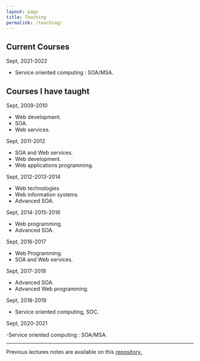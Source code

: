 ```yaml
---
layout: page
title: Teaching
permalink: /teaching/
---
```


## Current Courses

Sept, 2021-2022

- Service oriented computing : SOA/MSA.


## Courses I have taught

Sept, 2009-2010

- Web development.
- SOA.
- Web services.

Sept, 2011-2012

- SOA and Web services.
- Web development.
- Web applications programming.

Sept, 2012-2013-2014

- Web technologies
- Web information systems
- Advanced SOA.

Sept, 2014-2015-2016

- Web programming.
- Advanced SOA.

Sept, 2016-2017

- Web Programming.
- SOA and Web services.

Sept, 2017-2018

- Advanced SOA.
- Advanced Web programming.
  
Sept, 2018-2019

- Service oriented computing, SOC.

Sept, 2020-2021

-Service oriented computing : SOA/MSA.

---
Previous lectures notes are available on this [repository.](https://github.com/neilabenlakhal/neilabenlakhal.github.io/tree/master/Old_Stuff/2018-2019Lecture/)
